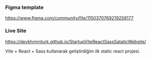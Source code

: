 ### Figma template
https://www.figma.com/community/file/1150370769219258177

### Live Site 
https://devkhrmnturk.github.io/StartupViteReactSassSataticWebsite/


Vite + React + Sass kullanarak geliştirdiğim ilk static react projesi.
